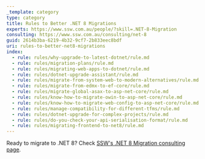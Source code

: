 ```yaml
---
_template: category
type: category
title: Rules to Better .NET 8 Migrations
experts: https://www.ssw.com.au/people/?skill=.NET-8-Migration
consulting: https://www.ssw.com.au/consulting/net-8
guid: 2614b3ba-6219-4b32-9cf7-2b833eec8bdf
uri: rules-to-better-net8-migrations
index:
  - rule: rules/why-upgrade-to-latest-dotnet/rule.md
  - rule: rules/migration-plans/rule.md
  - rule: rules/migrating-web-apps-to-dotnet/rule.md
  - rule: rules/dotnet-upgrade-assistant/rule.md
  - rule: rules/migrate-from-system-web-to-modern-alternatives/rule.md
  - rule: rules/migrate-from-edmx-to-ef-core/rule.md
  - rule: rules/migrate-global-asax-to-asp-net-core/rule.md
  - rule: rules/know-how-to-migrate-owin-to-asp-net-core/rule.md
  - rule: rules/know-how-to-migrate-web-config-to-asp-net-core/rule.md
  - rule: rules/manage-compatibility-for-different-tfms/rule.md
  - rule: rules/dotnet-upgrade-for-complex-projects/rule.md
  - rule: rules/do-you-check-your-api-serialisation-format/rule.md
  - rule: rules/migrating-frontend-to-net8/rule.md
---
```


Ready to migrate to .NET 8? Check [SSW's .NET 8 Migration consulting page](https://ssw.com.au/consulting/net-8).
